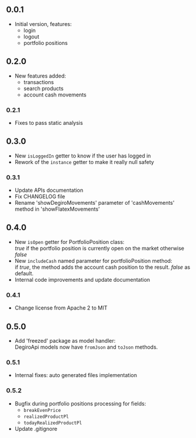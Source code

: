 ## 0.0.1
- Initial version, features: 
    - login
    - logout
    - portfolio positions

## 0.2.0
- New features added:
    - transactions
    - search products
    - account cash movements

### 0.2.1
- Fixes to pass static analysis

## 0.3.0
- New `isLoggedIn` getter to know if the user has logged in
- Rework of the `instance` getter to make it really null safety

### 0.3.1
- Update APIs documentation
- Fix CHANGELOG file
- Rename 'showDegiroMovements' parameter of 'cashMovements' method in 'showFlatexMovements'

## 0.4.0
- New `isOpen` getter for PortfolioPosition class: <br>
_true_ if the portfolio position is currently open on the market otherwise _false_
- New `includeCash` named parameter for portfolioPosition method: <br>
if _true_, the method adds the account cash position to the result. _false_ as default.
- Internal code improvements and update documentation

### 0.4.1
- Change license from Apache 2 to MIT

## 0.5.0
- Add 'freezed' package as model handler: <br>
DegiroApi models now have `fromJson` and `toJson` methods.

### 0.5.1
- Internal fixes: auto generated files implementation
### 0.5.2
- Bugfix during portfolio positions processing for fields:
    - `breakEvenPrice`
    - `realizedProductPl`
    - `todayRealizedProductPl`
- Update .gitignore